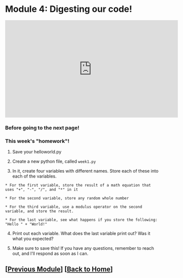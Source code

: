 # Module 4: Digesting our code!

<iframe width="560" height="315" src="https://www.youtube.com/embed/jPslPdaOxwQ?si=acoVQc7i47bC0T53" title="YouTube video player" frameborder="0" allow="accelerometer; autoplay; clipboard-write; encrypted-media; gyroscope; picture-in-picture; web-share" referrerpolicy="strict-origin-when-cross-origin" allowfullscreen></iframe>

### Before going to the next page!

### This week's "homework"!

  1. Save your helloworld.py

  2. Create a new python file, called `week1.py`

  3. In it, create four variables with different names. Store each of these into each of the variables.

    * For the first variable, store the result of a math equation that uses "+", "-", "/", and "*" in it

    * For the second variable, store any random whole number

    * For the third variable, use a modulus operator on the second variable, and store the result.

    * For the last variable, see what happens if you store the following: "Hello " + "World!"

  4. Print out each variable. What does the last variable print out? Was it what you expected?

  5. Make sure to save this! If you have any questions, remember to reach out, and I'll respond as soon as I can.


## \[[Previous Module](./module3.md)\] \[[Back to Home](../index.md)\]

